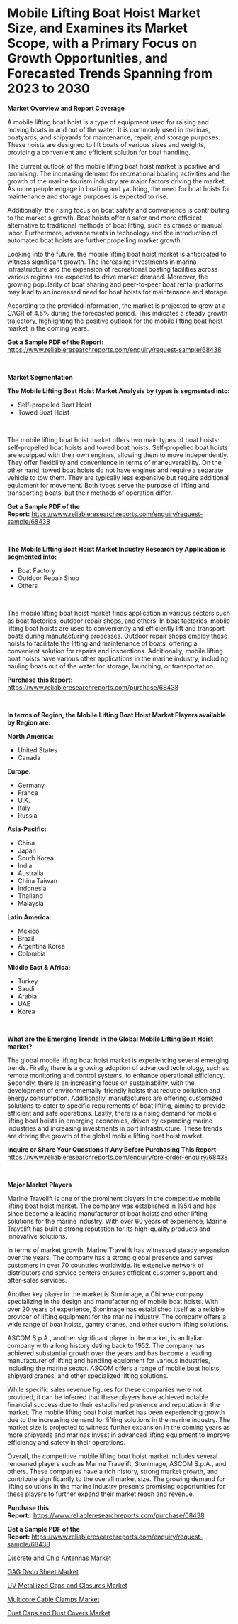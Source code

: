 <p><h1>Mobile Lifting Boat Hoist Market Size, and Examines its Market Scope, with a Primary Focus on Growth Opportunities, and Forecasted Trends Spanning from 2023 to 2030</h1></p><p><strong>Market Overview and Report Coverage</strong></p>
<p><p>A mobile lifting boat hoist is a type of equipment used for raising and moving boats in and out of the water. It is commonly used in marinas, boatyards, and shipyards for maintenance, repair, and storage purposes. These hoists are designed to lift boats of various sizes and weights, providing a convenient and efficient solution for boat handling.</p><p>The current outlook of the mobile lifting boat hoist market is positive and promising. The increasing demand for recreational boating activities and the growth of the marine tourism industry are major factors driving the market. As more people engage in boating and yachting, the need for boat hoists for maintenance and storage purposes is expected to rise.</p><p>Additionally, the rising focus on boat safety and convenience is contributing to the market's growth. Boat hoists offer a safer and more efficient alternative to traditional methods of boat lifting, such as cranes or manual labor. Furthermore, advancements in technology and the introduction of automated boat hoists are further propelling market growth.</p><p>Looking into the future, the mobile lifting boat hoist market is anticipated to witness significant growth. The increasing investments in marina infrastructure and the expansion of recreational boating facilities across various regions are expected to drive market demand. Moreover, the growing popularity of boat sharing and peer-to-peer boat rental platforms may lead to an increased need for boat hoists for maintenance and storage.</p><p>According to the provided information, the market is projected to grow at a CAGR of 4.5% during the forecasted period. This indicates a steady growth trajectory, highlighting the positive outlook for the mobile lifting boat hoist market in the coming years.</p></p>
<p><strong>Get a Sample PDF of the Report:</strong> <a href="https://www.reliableresearchreports.com/enquiry/request-sample/68438">https://www.reliableresearchreports.com/enquiry/request-sample/68438</a></p>
<p>&nbsp;</p>
<p><strong>Market Segmentation</strong></p>
<p><strong>The Mobile Lifting Boat Hoist Market Analysis by types is segmented into:</strong></p>
<p><ul><li>Self-propelled Boat Hoist</li><li>Towed Boat Hoist</li></ul></p>
<p>&nbsp;</p>
<p><p>The mobile lifting boat hoist market offers two main types of boat hoists: self-propelled boat hoists and towed boat hoists. Self-propelled boat hoists are equipped with their own engines, allowing them to move independently. They offer flexibility and convenience in terms of maneuverability. On the other hand, towed boat hoists do not have engines and require a separate vehicle to tow them. They are typically less expensive but require additional equipment for movement. Both types serve the purpose of lifting and transporting boats, but their methods of operation differ.</p></p>
<p><strong>Get a Sample PDF of the Report:</strong>&nbsp;<a href="https://www.reliableresearchreports.com/enquiry/request-sample/68438">https://www.reliableresearchreports.com/enquiry/request-sample/68438</a></p>
<p>&nbsp;</p>
<p><strong>The Mobile Lifting Boat Hoist Market Industry Research by Application is segmented into:</strong></p>
<p><ul><li>Boat Factory</li><li>Outdoor Repair Shop</li><li>Others</li></ul></p>
<p>&nbsp;</p>
<p><p>The mobile lifting boat hoist market finds application in various sectors such as boat factories, outdoor repair shops, and others. In boat factories, mobile lifting boat hoists are used to conveniently and efficiently lift and transport boats during manufacturing processes. Outdoor repair shops employ these hoists to facilitate the lifting and maintenance of boats, offering a convenient solution for repairs and inspections. Additionally, mobile lifting boat hoists have various other applications in the marine industry, including hauling boats out of the water for storage, launching, or transportation.</p></p>
<p><strong>Purchase this Report:</strong>&nbsp; <a href="https://www.reliableresearchreports.com/purchase/68438">https://www.reliableresearchreports.com/purchase/68438</a></p>
<p>&nbsp;</p>
<p><strong>In terms of Region, the Mobile Lifting Boat Hoist Market Players available by Region are:</strong></p>
<p>
    <p> <strong> North America: </strong>
        <ul>
            <li>United States</li>
            <li>Canada</li>
        </ul>
        </p> 
    <p> <strong> Europe: </strong>
        <ul>
            <li>Germany</li>
            <li>France</li>
            <li>U.K.</li>
            <li>Italy</li>
            <li>Russia</li>
        </ul>
        </p> 
    <p> <strong> Asia-Pacific: </strong>
        <ul>
            <li>China</li>
            <li>Japan</li>
            <li>South Korea</li>
            <li>India</li>
            <li>Australia</li>
            <li>China Taiwan</li>
            <li>Indonesia</li>
            <li>Thailand</li>
            <li>Malaysia</li>
        </ul>
        </p> 
    <p> <strong> Latin America: </strong>
        <ul>
            <li>Mexico</li>
            <li>Brazil</li>
            <li>Argentina Korea</li>
            <li>Colombia</li>
        </ul>
        </p> 
    <p> <strong> Middle East & Africa: </strong>
        <ul>
            <li>Turkey</li>
            <li>Saudi</li>
            <li>Arabia</li>
            <li>UAE</li>
            <li>Korea</li>
        </ul>
    </p>
    </p>
<p>&nbsp;</p>
<p><strong>What are the Emerging Trends in the Global Mobile Lifting Boat Hoist market?</strong></p>
<p><p>The global mobile lifting boat hoist market is experiencing several emerging trends. Firstly, there is a growing adoption of advanced technology, such as remote monitoring and control systems, to enhance operational efficiency. Secondly, there is an increasing focus on sustainability, with the development of environmentally-friendly hoists that reduce pollution and energy consumption. Additionally, manufacturers are offering customized solutions to cater to specific requirements of boat lifting, aiming to provide efficient and safe operations. Lastly, there is a rising demand for mobile lifting boat hoists in emerging economies, driven by expanding marine industries and increasing investments in port infrastructure. These trends are driving the growth of the global mobile lifting boat hoist market.</p></p>
<p><strong>Inquire or Share Your Questions If Any Before Purchasing This Report</strong>- <a href="https://www.reliableresearchreports.com/enquiry/pre-order-enquiry/68438">https://www.reliableresearchreports.com/enquiry/pre-order-enquiry/68438</a></p>
<p>&nbsp;</p>
<p><strong>Major Market Players</strong></p>
<p><p>Marine Travelift is one of the prominent players in the competitive mobile lifting boat hoist market. The company was established in 1954 and has since become a leading manufacturer of boat hoists and other lifting solutions for the marine industry. With over 60 years of experience, Marine Travelift has built a strong reputation for its high-quality products and innovative solutions.</p><p>In terms of market growth, Marine Travelift has witnessed steady expansion over the years. The company has a strong global presence and serves customers in over 70 countries worldwide. Its extensive network of distributors and service centers ensures efficient customer support and after-sales services.</p><p>Another key player in the market is Stonimage, a Chinese company specializing in the design and manufacturing of mobile boat hoists. With over 20 years of experience, Stonimage has established itself as a reliable provider of lifting equipment for the marine industry. The company offers a wide range of boat hoists, gantry cranes, and other custom lifting solutions.</p><p>ASCOM S.p.A., another significant player in the market, is an Italian company with a long history dating back to 1952. The company has achieved substantial growth over the years and has become a leading manufacturer of lifting and handling equipment for various industries, including the marine sector. ASCOM offers a range of mobile boat hoists, shipyard cranes, and other specialized lifting solutions.</p><p>While specific sales revenue figures for these companies were not provided, it can be inferred that these players have achieved notable financial success due to their established presence and reputation in the market. The mobile lifting boat hoist market has been experiencing growth due to the increasing demand for lifting solutions in the marine industry. The market size is projected to witness further expansion in the coming years as more shipyards and marinas invest in advanced lifting equipment to improve efficiency and safety in their operations.</p><p>Overall, the competitive mobile lifting boat hoist market includes several renowned players such as Marine Travelift, Stonimage, ASCOM S.p.A., and others. These companies have a rich history, strong market growth, and contribute significantly to the overall market size. The growing demand for lifting solutions in the marine industry presents promising opportunities for these players to further expand their market reach and revenue.</p></p>
<p><strong>Purchase this Report:</strong>&nbsp;&nbsp;<a href="https://www.reliableresearchreports.com/purchase/68438">https://www.reliableresearchreports.com/purchase/68438</a></p>
<p></p>
<p><strong>Get a Sample PDF of the Report:</strong>&nbsp;<a href="https://www.reliableresearchreports.com/enquiry/request-sample/68438">https://www.reliableresearchreports.com/enquiry/request-sample/68438</a></p>
<p><p><a href="https://www.linkedin.com/pulse/discrete-chip-antennas-market-share-amp-new-trends-analysis-qmdse/">Discrete and Chip Antennas Market</a></p><p><a href="https://medium.com/@henrywheeler53/gag-deco-sheet-market-insights-into-market-cagr-market-trends-and-growth-strategies-de4f60c873f4">GAG Deco Sheet Market</a></p><p><a href="https://medium.com/@nicholasgarcia1914/uv-metallized-caps-and-closures-market-the-key-to-successful-business-strategy-forecast-till-2030-0ea670580345">UV Metallized Caps and Closures Market</a></p><p><a href="https://www.linkedin.com/pulse/multicore-cable-clamps-market-share-amp-new-trends-analysis-7ufme/">Multicore Cable Clamps Market</a></p><p><a href="https://www.linkedin.com/pulse/dust-caps-covers-market-share-amp-new-trends-analysis-report-yhame/">Dust Caps and Dust Covers Market</a></p></p>